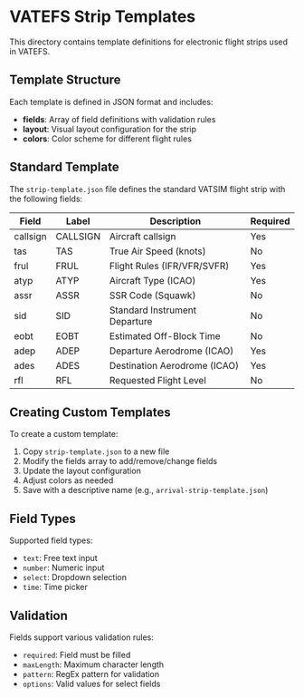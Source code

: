 # VATEFS Strip Templates

This directory contains template definitions for electronic flight strips used in VATEFS.

## Template Structure

Each template is defined in JSON format and includes:

- **fields**: Array of field definitions with validation rules
- **layout**: Visual layout configuration for the strip
- **colors**: Color scheme for different flight rules

## Standard Template

The `strip-template.json` file defines the standard VATSIM flight strip with the following fields:

| Field | Label | Description | Required |
|-------|-------|-------------|----------|
| callsign | CALLSIGN | Aircraft callsign | Yes |
| tas | TAS | True Air Speed (knots) | No |
| frul | FRUL | Flight Rules (IFR/VFR/SVFR) | Yes |
| atyp | ATYP | Aircraft Type (ICAO) | Yes |
| assr | ASSR | SSR Code (Squawk) | No |
| sid | SID | Standard Instrument Departure | No |
| eobt | EOBT | Estimated Off-Block Time | No |
| adep | ADEP | Departure Aerodrome (ICAO) | Yes |
| ades | ADES | Destination Aerodrome (ICAO) | Yes |
| rfl | RFL | Requested Flight Level | No |

## Creating Custom Templates

To create a custom template:

1. Copy `strip-template.json` to a new file
2. Modify the fields array to add/remove/change fields
3. Update the layout configuration
4. Adjust colors as needed
5. Save with a descriptive name (e.g., `arrival-strip-template.json`)

## Field Types

Supported field types:
- `text`: Free text input
- `number`: Numeric input
- `select`: Dropdown selection
- `time`: Time picker

## Validation

Fields support various validation rules:
- `required`: Field must be filled
- `maxLength`: Maximum character length
- `pattern`: RegEx pattern for validation
- `options`: Valid values for select fields

